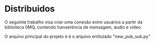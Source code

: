 # Distribuidos

O seguinte trabalho visa criar uma conexão entre usuários a partir da biblioteca 0MQ, contendo transerência de mensagem, áudio e vídeo.

O arquivo principal do projeto é é o arquivo entitulado "new_pub_sub.py"

